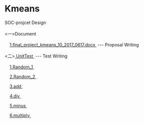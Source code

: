 
# Kmeans
SOC-projcet Design <br>
<br>
 <一>Document      <br>
<br>
    	<a href="https://github.com/edittest/Kmeans/blob/master/Document/final_project_kmeans_10_2017_0617.docx"> 1.final_project_kmeans_10_2017_0617.docx </a> --- Proposal Writing<br>
<br>
 <二><a href="https://github.com/edittest/Kmeans/tree/master/UnitTest"> UnitTest </a> --- Test Writing<br>
<br> 
    	<a href="https://github.com/edittest/Kmeans/tree/master/UnitTest/Random_1">1.Random_1 </a> <br>
     
    	<a href="https://github.com/edittest/Kmeans/tree/master/UnitTest/Random_2">2.Random_2 </a> <br> 
     
    	<a href="https://github.com/edittest/Kmeans/tree/master/UnitTest/add">3.add </a> <br> 
     
    	<a href="https://github.com/edittest/Kmeans/tree/master/UnitTest/div">4.div </a> <br> 
     
    	<a href="https://github.com/edittest/Kmeans/tree/master/UnitTest/minus">5.minus </a> <br> 
     
    	<a href="https://github.com/edittest/Kmeans/tree/master/UnitTest/multiply">6.multiply </a> <br> 

